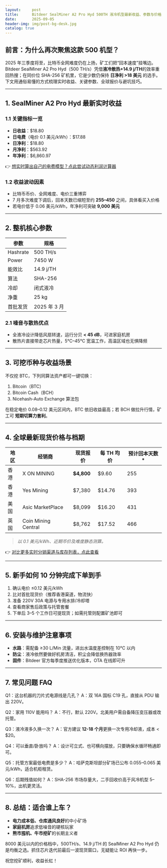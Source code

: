 ```yaml
---
layout:     post
title:      Bitdeer SealMiner A2 Pro Hyd 500TH 液冷机型最新收益、参数与价格全解析
date:       2025-09-05
header-img: img/post-bg-desk.jpg
catalog: true
---
```


## 前言：为什么再次聚焦这款 500 机型？

2025 年三季度将至，比特币全网难度仍在上扬，矿工们把“回本速度”挂嘴边。Bitdeer SealMiner A2 Pro Hyd（500 TH/s）凭借**液冷散热+14.9 j/TH**的效率重回热搜；在同价位 SHA-256 矿机里，它是少数仍保持 **日净利 >18 美元** 的选手。下文用通俗易懂的方式梳理实时收益、关键参数、全球报价与避坑技巧。

---

## 1. SealMiner A2 Pro Hyd 最新实时收益
### 1.1 关键指标一览
- **日收益**：$18.80  
- **日电费**（电价 0.1 美元/kWh）：$17.88  
- **日净利**：$18.80  
- **月净利**：$563.92  
- **年净利**：$6,860.97  

👉 [想实时算出自己的电费模型？点此尝试动态利润计算器](https://okxdog.com/)

### 1.2 收益波动因素
- 比特币币价、全网难度、电价三重博弈  
- 7 月多次难度下调后，回本天数已缩短至约 **255–450** 之间，具体看买入价格  
- 若电价低于 0.06 美元/kWh，年净利可突破 **9,000 美元**

---

## 2. 整机核心参数
| 参数 | 规格 |
|---|---|
| Hashrate | 500 TH/s |
| Power | 7450 W |
| 能效比 | 14.9 j/TH |
| 算法 | SHA-256 |
| 冷却 | 闭式液冷 |
| 净重 | 25 kg |
| 首批发货 | 2025 年 3 月 |

### 2.1 噪音与散热优点
* 全液冷设计降低风扇转速，运行分贝 **< 45 dB**，可进家庭机房  
* 散热片直接带走芯片热量，5℃–45℃ 宽温工作，高温区域也无惧降频

---

## 3. 可挖币种与收益场景
不仅挖 BTC，下列同算法资产都可一键切换：
1. Bitcoin（BTC）  
2. Bitcoin Cash（BCH）  
3. Nicehash-Auto Exchange 算法包  

在稳定电价 0.08–0.12 美元区间内，BTC 依旧收益最高；若 BCH 做拉升行情，矿工可 **短期切算力套利**。

---

## 4. 全球最新现货价格与档期
| 地区 | 经销商 | 现货报价 | 每 TH 均价 | 预计回本天数* |
|---|---|---|---|---|
| 香港 | X ON MINING | **$4,800** | $9.60 | 255 |
| 香港 | Yes Mining | $7,380 | $14.76 | 393 |
| 美国 | Asic MarketPlace | $8,099 | $16.20 | 431 |
| 英国 | Coin Mining Central | $8,762 | $17.52 | 466 |

> *以 0.1 美元/kWh、近期币价及难度静态测算。*

👉 [对比更多实时分销渠道与库存列表，点此查看](https://okxdog.com/)

---

## 5. 新手如何 10 分钟完成下单到手
1. 确认电价 ≤0.12 美元/kWh  
2. 比对首批现货价（推荐香港渠道，物流快）  
3. 准备 220V 30A 电源与专用水排/冷却塔  
4. 查看商家售后政策与托管套餐  
5. 下单后 3–5 个工作日可提现货；如需托管则配置矿池即可

---

## 6. 安装与维护注意事项
- **水路**：需配备 ≥30 L/Min 流量，进出水温度差控制在 10℃ 以内  
- **防尘**：液冷依然要做好机房清洁，积尘会降低换热器效率  
- **固件**：Bitdeer 官方每季度推送优化版本，OTA 在线即可升

---

## 7. 常见问题 FAQ

Q1：这台机器的刀片式电源线是几孔？
A：双 16A 国标 C19 孔，直接从 PDU 输出 220V。

Q2：家用 110V 能用吗？
A：不行，默认 220V。北美用户需自备降压变压器或改托管。

Q3：液冷液多久换一次？
A：官方建议 **12-18 个月**更换一次专用冷却液，成本 < $20。

Q4：可以垂直/卧放吗？
A：设计可立式、也可横向摆放，只要确保水循环畅通即可。

Q5：托管方案最低电费是多少？
A：哈萨克斯坦部分矿场已公布 0.055–0.065 美元/kWh，适合机柜租赁。

Q6：后期残值如何？
A：SHA-256 市场存量大，二手回收价高于风冷机型 5–10%，出机更灵活。

---

## 8. 总结：适合谁上车？

- **电力成本低、仓库通风良好**的中小矿场  
- **家庭机房**追求低噪音的硬核玩家  
- **熊市囤机、牛市挖矿**的长期主义者  

8000 美元以内的价格档中，500TH/s、14.9 j/TH 的 SealMiner A2 Pro Hyd 仍是均衡之选。抓住芯片迭代前最后一波现货窗口，无疑能让 ROI 再快一步。

祝您挖矿顺利，收益长虹！
